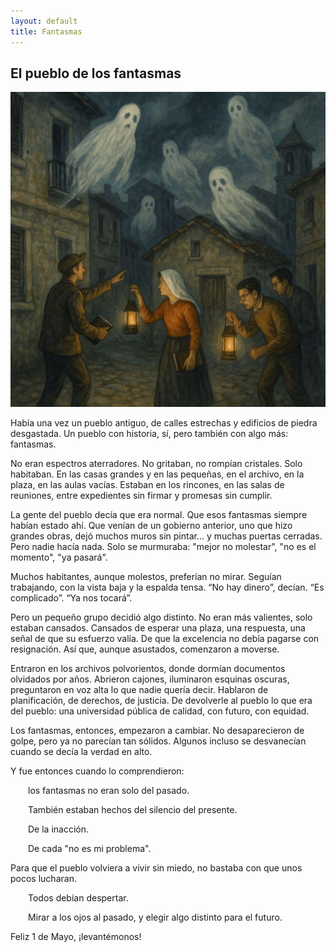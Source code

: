 ```yaml
---
layout: default
title: Fantasmas
---
```


## El pueblo de los fantasmas

![Ilustración del pueblo de los fantasmas](../imagenes/fantasmas.jpeg)

Había una vez un pueblo antiguo, de calles estrechas y edificios de piedra desgastada. Un pueblo con historia, sí, pero también con algo más: fantasmas.

No eran espectros aterradores. No gritaban, no rompían cristales. Solo habitaban. En las casas grandes y en las pequeñas, en el archivo, en la plaza, en las aulas vacías. Estaban en los rincones, en las salas de reuniones, entre expedientes sin firmar y promesas sin cumplir.

La gente del pueblo decía que era normal. Que esos fantasmas siempre habían estado ahí. Que venían de un gobierno anterior, uno que hizo grandes obras, dejó muchos muros sin pintar… y muchas puertas cerradas. Pero nadie hacía nada. Solo se murmuraba: "mejor no molestar", "no es el momento", "ya pasará".

Muchos habitantes, aunque molestos, preferían no mirar. Seguían trabajando, con la vista baja y la espalda tensa. “No hay dinero”, decían. “Es complicado”. “Ya nos tocará”.

Pero un pequeño grupo decidió algo distinto. No eran más valientes, solo estaban cansados. Cansados de esperar una plaza, una respuesta, una señal de que su esfuerzo valía. De que la excelencia no debía pagarse con resignación. Así que, aunque asustados, comenzaron a moverse.

Entraron en los archivos polvorientos, donde dormían documentos olvidados por años. Abrieron cajones, iluminaron esquinas oscuras, preguntaron en voz alta lo que nadie quería decir. Hablaron de planificación, de derechos, de justicia. De devolverle al pueblo lo que era del pueblo: una universidad pública de calidad, con futuro, con equidad.

Los fantasmas, entonces, empezaron a cambiar. No desaparecieron de golpe, pero ya no parecían tan sólidos. Algunos incluso se desvanecían cuando se decía la verdad en alto.

Y fue entonces cuando lo comprendieron:

<p style="text-indent: 2em;">los fantasmas no eran solo del pasado.</p>
 
 <p style="text-indent: 2em;">También estaban hechos del silencio del presente.</p>
 
 <p style="text-indent: 2em;">De la inacción.</p>
 
 <p style="text-indent: 2em;">De cada "no es mi problema".</p>

Para que el pueblo volviera a vivir sin miedo, no bastaba con que unos pocos lucharan.

<p style="text-indent: 2em;">Todos debían despertar.</p>
 
<p style="text-indent: 2em;">Mirar a los ojos al pasado, y elegir algo distinto para el futuro.</p>

Feliz 1 de Mayo, ¡levantémonos!

